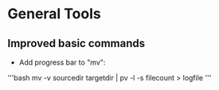 # General Tools

## Improved basic commands

- Add progress bar to "mv":

'''bash
mv -v sourcedir targetdir | pv -l -s filecount > logfile
'''
